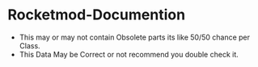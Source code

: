 # Rocketmod-Documention

- This may or may not contain Obsolete parts its like 50/50 chance per Class.
- This Data May be Correct or not recommend you double check it.
